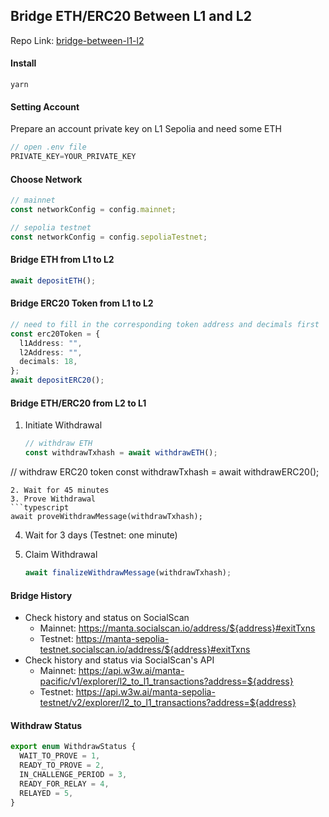 ## Bridge ETH/ERC20 Between L1 and L2

Repo Link: [bridge-between-l1-l2](https://github.com/Manta-Network/manta-pacific-tutorial/tree/main/examples/bridge)

#### Install

```
yarn
```

#### Setting Account

Prepare an account private key on L1 Sepolia and need some ETH

```typescript
// open .env file
PRIVATE_KEY=YOUR_PRIVATE_KEY
```

#### Choose Network

```typescript
// mainnet
const networkConfig = config.mainnet;

// sepolia testnet
const networkConfig = config.sepoliaTestnet;
```

#### Bridge ETH from L1 to L2

```typescript
await depositETH();
```

#### Bridge ERC20 Token from L1 to L2

```typescript
// need to fill in the corresponding token address and decimals first
const erc20Token = {
  l1Address: "",
  l2Address: "",
  decimals: 18,
};
await depositERC20();
```

#### Bridge ETH/ERC20 from L2 to L1

1. Initiate Withdrawal
   
   ```typescript
   // withdraw ETH
   const withdrawTxhash = await withdrawETH();
   ```

// withdraw ERC20 token
const withdrawTxhash = await withdrawERC20();

```
2. Wait for 45 minutes
3. Prove Withdrawal
```typescript
await proveWithdrawMessage(withdrawTxhash);
```

4. Wait for 3 days (Testnet: one minute)

5. Claim Withdrawal
   
   ```typescript
   await finalizeWithdrawMessage(withdrawTxhash);
   ```

#### Bridge History

- Check history and status on SocialScan
  - Mainnet: https://manta.socialscan.io/address/${address}#exitTxns
  - Testnet: https://manta-sepolia-testnet.socialscan.io/address/${address}#exitTxns
- Check history and status via SocialScan's API
  - Mainnet: https://api.w3w.ai/manta-pacific/v1/explorer/l2_to_l1_transactions?address=${address}
  - Testnet: https://api.w3w.ai/manta-sepolia-testnet/v2/explorer/l2_to_l1_transactions?address=${address}

#### Withdraw Status

```typescript
export enum WithdrawStatus {
  WAIT_TO_PROVE = 1,
  READY_TO_PROVE = 2,
  IN_CHALLENGE_PERIOD = 3,
  READY_FOR_RELAY = 4,
  RELAYED = 5,
}
```
